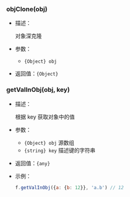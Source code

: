 ### objClone(obj)

- 描述：

  对象深克隆

- 参数：

  - `{Object} obj`

- 返回值：`{Object}`


### getValInObj(obj, key)

- 描述：

  根据 key 获取对象中的值

- 参数：

  - `{Object} obj` 源数组
  - `{string} key` 描述键的字符串

- 返回值：`{any}`

- 示例：
  ```js
  f.getValInObj({a: {b: 12}}, 'a.b') // 12
  ```